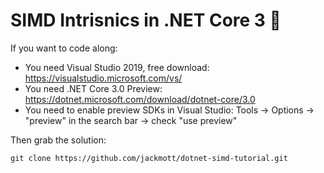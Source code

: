 # SIMD Intrisnics in .NET Core 3 🚀

If you want to code along:

* You need Visual Studio 2019, free download: https://visualstudio.microsoft.com/vs/
* You need .NET Core 3.0 Preview: https://dotnet.microsoft.com/download/dotnet-core/3.0
* You need to enable preview SDKs in Visual Studio: Tools -> Options -> "preview" in the search bar -> check "use preview"

Then grab the solution:
```
git clone https://github.com/jackmott/dotnet-simd-tutorial.git
```

